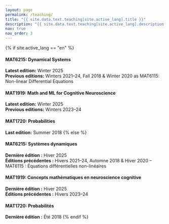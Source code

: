 ```yaml
---
layout: page
permalink: /teaching/
title: "{{ site.data.text.teaching[site.active_lang].title }}"
description: "{{ site.data.text.teaching[site.active_lang].description }}"
nav: true
nav_order: 3
---
```


{% if site.active_lang == "en" %}

#### MAT6215: Dynamical Systems

**Latest edition:** Winter 2025<br/>
**Previous editions:** Winters 2021–24, Fall 2018 & Winter 2020 as MAT6115: Non-linear Differential Equations

#### MAT1919: Math and ML for Cognitive Neuroscience

**Latest edition:** Winter 2025<br/>
**Previous editions:** Winters 2023–24

#### MAT1720: Probabilities

**Last edition:** Summer 2018
{% else %}

#### MAT6215: Systèmes dynamiques

**Dernière édition :** Hiver 2025<br/>
**Éditions précédentes :** Hivers 2021–24, Automne 2018 & Hiver 2020 – MAT6115 : Équations différentielles non-linéaires

#### MAT1919: Concepts mathématiques en neuroscience cognitive

**Dernière édition :** Hiver 2025<br/>
**Éditions précédentes :** Hivers 2023–24

#### MAT1720: Probabilités

**Dernière édition :** Été 2018
{% endif %}
